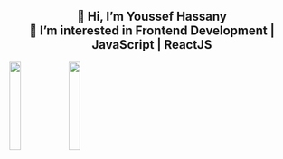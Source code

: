 <h2 align="center">
👋 Hi, I’m Youssef Hassany
  <br>
👀 I’m interested in Frontend Development | JavaScript | ReactJS
</h2>

<p align"center">
  <a href="https://twitter.com/ywsf_hassany"><img width="20%" src="https://cdn.sanity.io/images/kts928pd/production/8f4940ab2b110be46a20fe7efd88e9826c801ce7-3840x2160.png" /></a>
  <a href="www.linkedin.com/in/youssef-hassany-862a37284"><img width="20%" src="https://content.linkedin.com/content/dam/brand/site/img/logo/logo-hero.png" /></a>
</p>

<!---
youssefHassany/youssefHassany is a ✨ special ✨ repository because its `README.md` (this file) appears on your GitHub profile.
You can click the Preview link to take a look at your changes.
--->

